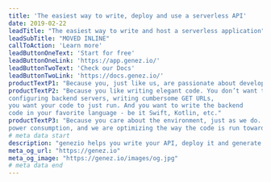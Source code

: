 ```yaml
---
title: 'The easiest way to write, deploy and use a serverless API'
date: 2019-02-22
leadTitle: "The easiest way to write and host a serverless application"
leadSubTitle: "MOVED INLINE"
callToAction: 'Learn more'
leadButtonOneText: 'Start for free'
leadButtonOneLink: 'https://app.genez.io/'
leadButtonTwoText: 'Check our Docs'
leadButtonTwoLink: 'https://docs.genez.io/'
productTextP1: "Because you, just like us, are passionate about developing new apps, new features. You want to bring them to your users as fast as possible. You want to focus on your code, develop, debug, release and iterate fast."
productTextP2: "Because you like writing elegant code. You don’t want to lose time 
configuring backend servers, writing cumbersome GET URLs, 
you want your code to just run. And you want to write the backend 
code in your favorite language - be it Swift, Kotlin, etc."
productTextP3: "Because you care about the environment, just as we do.  We are passionate about 
power consumption, and we are optimizing the way the code is run towards our goal of zero overhead, fastest cold start delay, best CPU and memory resource allocation."
# meta data start
description: "genezio helps you write your API, deploy it and generate the SDK for easy integration in your website/mobile app."
meta_og_url: "https://genez.io"
meta_og_image: "https://genez.io/images/og.jpg"
# meta data end
---
```

